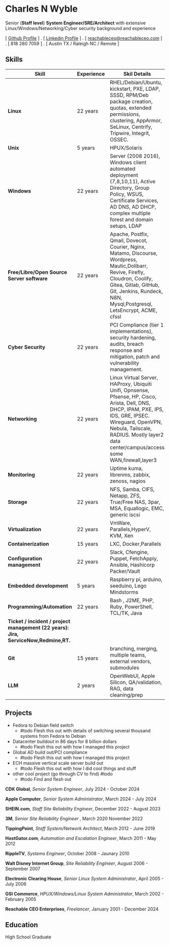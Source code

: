 Charles N Wyble
=====

Senior (**Staff level**) **System Engineer/SRE/Architect** with extensive Linux/Windows/Networking/Cyber security background and experience 

[ [Github Profile](https://github.com/reachableceo) ] .  [ [Linkedin Profile](https://www.linkedin.com/in/charles-wyble-412007337) ] . [ reachableceo@reachableceo.com ] . [ 818 280 7059 ] . [ Austin TX / Raleigh NC / Remote ]
 
## Skills
|Skill|Experience|Skil Details|
|---|---|---|
|**Linux**|22 years|RHEL/Debian/Ubuntu, kickstart, PXE, LDAP, SSSD, RPM/Deb package creation, quotas, extended permissions, clustering, AppArmor, SeLinux, Centrify, Tripwire, Integrit, OSSEC. |
|**Unix**|5 years|HPUX/Solaris|
|**Windows**|22 years|Server (2008  2016), Windows client automated deployment (7,8,10,11), Active Directory, Group Policy, WSUS, Certificate Services, AD DNS, AD DHCP, complex multiple forest and domain setups, LDAP|
|**Free/Libre/Open Source Server software**|22 years|Apache, Postfix, Qmail, Dovecot, Courier, Nginx, Matamo, Discourse, Wordpress, Mautic,Dolibarr, Revive, Firefly, Cloudron, Coolify, Gitea, Gitlab, GitHub, Git, Jenkins, Rundeck, N8N, Mysql,Postgresql,  LetsEncrypt, ACME, cfssl|
|**Cyber Security**|22 years|PCI Compliance (tier 1 implementations), security hardening, audits, breach response and mitigation, patch and vulnerability management. |
|**Networking**|22 years|Linux Virtual Server, HAProxy, Ubiquiti Unifi, Opnsense, Pfsense, HP, Cisco, Arista, Dell, DNS, DHCP, IPAM, PXE, IPS, IDS, GRE, IPSEC. Wireguard, OpenVPN, Nebula, Tailscale, RADIUS. Mostly layer2 data center/campus/access some WAN,firewall,layer3 |
|**Monitoring**|22 years|Uptime kuma, librenms, zabbix, zenoss, nagios |
|**Storage**|22 years|NFS, Samba, CIFS, Netapp, ZFS, True/Free NAS, 3par, MSA, Equallogic, EMC, generic iscsi|
|**Virtualization**|22 years|VmWare, Parallels,HyperV, KVM, Xen|
|**Containerization**|15 years|LXC, Docker,Parallels|
|**Configuration management**|22 years|Slack, Cfengine, Puppet, FetchApply, Ansible, Hashicorp Packer/Vault|
|**Embedded development**|5 years|Raspberry pi, arduino, seeduino, Lego Mindstorms|
|**Programming/Automation**|22 years|Bash , J2ME, PHP, Ruby, PowerShell, TCL/TK, Java|
|**Ticket / incident / project management (22 years): Jira, ServiceNow,Redmine,RT.**|||
|**Git**|15 years|branching, merging, multiple teams, external vendors, submodules |
|**LLM**|2 years|OpenWebUI, Apple Silicon, QA/validation, RAG, data cleaning/prep|

Projects
--------

- Fedora to Debian field switch
	- #todo Flesh this out with details of switching several thousand systems from Fedora to Debian
- Datacenter buildout in 86 days for 8 billion dollars 
	- #todo Flesh this out with how I managed this project  
- Global AD build out/PCI compliance
	- #todo Flesh this out with how I managed this project 
- ECH massive vertical scale server build out 
	- #todo Flesh this out with how I did cool things and stuff
- other cool project (go through CV to find) #todo
	- #todo Find and flesh out
 
**CDK Global**, *Senior System Engineer*, July 2024 - October 2024

**Apple Computer**, *Senior System Administrator*, March 2024 - July 2024

**SHEIN.com**, *Staff Site Reliability Engineer*, December 2022 - August 2023

**3M**, *Senior Site Reliability Engineer* , March 2020  November 2022

**TippingPoint**, *Staff System/Network Architect*, March 2012 - June 2019

**HostGator.com**, *Automation and Escalation Engineer*, March 2011 - May 2012

**RippleTV**,  *Systems Engineer*, October 2008 - Jaunary 2010

**Walt Disney Internet Group**, *Site Reliability Engineer*, August 2006 - September 2007

**Electronic Clearing House**, *Senior Linux System Administrator*, April 2005 - July 2006

**GSI Commerce**, *HPUX/Windows/Linux System Administrator*,  March 2002 -  February 2005

**Reachable CEO Enterprises**, *Freelancer*, January 2001 - December 2024 

## Education

High School Graduate 

